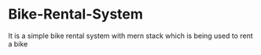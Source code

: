 # Bike-Rental-System

It is a simple bike rental system with mern stack which is being used to rent a bike
